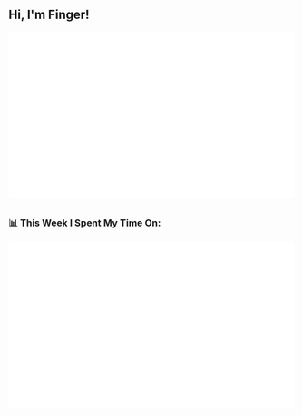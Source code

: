 <h2> Hi, I'm Finger!</h2>

<img align="right" src="https://raw.githubusercontent.com/spianmo/github-stats/master/generated/overview.svg#gh-light-mode-only">

<!-- <img align="right" height="160em" src="https://github-readme-stats-eight-theta.vercel.app/api/top-langs/?username=spianmo&layout=compact&langs_count=8&theme=algolia"/>	 -->
	
```go
package main

type Me struct {
	Name   string
	Job    string
	Code   string
	Skills string
}

func main() {
	me := &Me{
		Name:   "Finger",
		Job:    "Client-side Engineer",
		Code:   "Java, Kotlin, C#, Rust and C++ and Others",
		Skills: "Android, Security, Cross-platform client, NLP, CV, ASR ^o^",
	}
	_ = me
}
```


<h3>📊 This Week I Spent My Time On:</h3>
<img align='right' src="https://raw.githubusercontent.com/spianmo/github-stats/master/generated/languages.svg#gh-light-mode-only">

<!--START_SECTION:waka-->

```txt
Python                         5 hrs 16 mins   ███████▓░░░░░░░░░░░░░░░░░   30.78 %
Java                           4 hrs 3 mins    ██████░░░░░░░░░░░░░░░░░░░   23.65 %
Jupyter                        1 hr 59 mins    ███░░░░░░░░░░░░░░░░░░░░░░   11.59 %
Kotlin                         1 hr 1 min      █▒░░░░░░░░░░░░░░░░░░░░░░░   05.96 %
YAML                           1 hr            █▒░░░░░░░░░░░░░░░░░░░░░░░   05.89 %
```

<!--END_SECTION:waka-->
